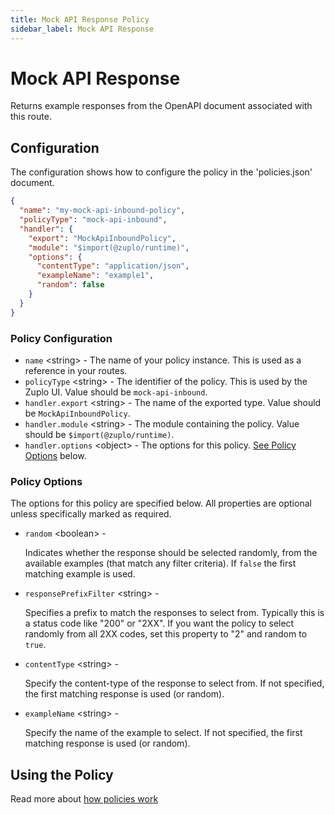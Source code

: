 ```yaml
---
title: Mock API Response Policy
sidebar_label: Mock API Response
---
```


<!-- WARNING: This document is generated. DO NOT EDIT BY HAND -->

# Mock API Response






<!-- start: intro.md -->
Returns example responses from the OpenAPI document associated with this route.
<!-- end: intro.md -->

<PolicyStatus isBeta={false} isPaidAddOn={false} />



## Configuration 

The configuration shows how to configure the policy in the 'policies.json' document.

```json title="config/policies.json"
{
  "name": "my-mock-api-inbound-policy",
  "policyType": "mock-api-inbound",
  "handler": {
    "export": "MockApiInboundPolicy",
    "module": "$import(@zuplo/runtime)",
    "options": {
      "contentType": "application/json",
      "exampleName": "example1",
      "random": false
    }
  }
}
```

<div className="policy-options">
<div><h3 class="anchor anchorWithStickyNavbar_node_modules-@docusaurus-theme-classic-lib-theme-Heading-styles-module" id="policy-configuration">Policy Configuration<a href="#policy-configuration" class="hash-link" aria-label="Direct link to Policy Configuration" title="Direct link to Policy Configuration">​</a></h3><ul><li><code>name</code> <span class="type-option">&lt;string&gt;</span> - The name of your policy instance. This is used as a reference in your routes.</li><li><code>policyType</code> <span class="type-option">&lt;string&gt;</span> - The identifier of the policy. This is used by the Zuplo UI. Value should be <code>mock-api-inbound</code>.</li><li><code>handler.export</code> <span class="type-option">&lt;string&gt;</span> - The name of the exported type. Value should be <code>MockApiInboundPolicy</code>.</li><li><code>handler.module</code> <span class="type-option">&lt;string&gt;</span> - The module containing the policy. Value should be <code>$import(@zuplo/runtime)</code>.</li><li><code>handler.options</code> <span class="type-option">&lt;object&gt;</span> - The options for this policy. <a href="#policy-options">See Policy Options</a> below.</li></ul><h3 class="anchor anchorWithStickyNavbar_node_modules-@docusaurus-theme-classic-lib-theme-Heading-styles-module" id="policy-options">Policy Options<a href="#policy-options" class="hash-link" aria-label="Direct link to Policy Options" title="Direct link to Policy Options">​</a></h3><p>The options for this policy are specified below. All properties are optional unless specifically marked as required.</p><ul><li><code>random</code><span class="type-option"> &lt;boolean&gt;</span> - <div><p>Indicates whether the response should be selected randomly, from the available examples (that match any filter criteria). If <code>false</code> the first matching example is used.</p></div></li><li><code>responsePrefixFilter</code><span class="type-option"> &lt;string&gt;</span> - <div><p>Specifies a prefix to match the responses to select from. Typically this is a status code like "200" or "2XX". If you want the policy to select randomly from all 2XX codes, set this property to "2" and random to <code>true</code>.</p></div></li><li><code>contentType</code><span class="type-option"> &lt;string&gt;</span> - <div><p>Specify the content-type of the response to select from. If not specified, the first matching response is used (or random).</p></div></li><li><code>exampleName</code><span class="type-option"> &lt;string&gt;</span> - <div><p>Specify the name of the example to select. If not specified, the first matching response is used (or random).</p></div></li></ul></div>
</div>

## Using the Policy
<!-- start: doc.md -->

<!-- end: doc.md -->

Read more about [how policies work](/docs/articles/policies)

